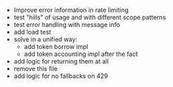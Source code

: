 * Improve error information in rate limiting
* test "hills" of usage and with different scope patterns
* test error handling with message info
* add load test
* solve in a unified way:
  * add token borrow impl
  * add token accounting impl after the fact
* add logic for returning them at all
* remove this file
* add logic for no fallbacks on 429
